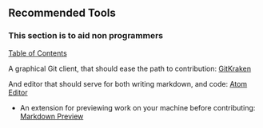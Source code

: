 ## Recommended Tools
### This section is to aid non programmers

[Table of Contents](./README.md)


A graphical Git client, that should ease the path to contribution: [GitKraken](https://www.gitkraken.com/)


And editor that should serve for both writing markdown, and code: [Atom Editor](https://atom.io/)
  - An extension for previewing work on your machine before contributing: [Markdown Preview](https://github.com/atom/markdown-preview)
  
